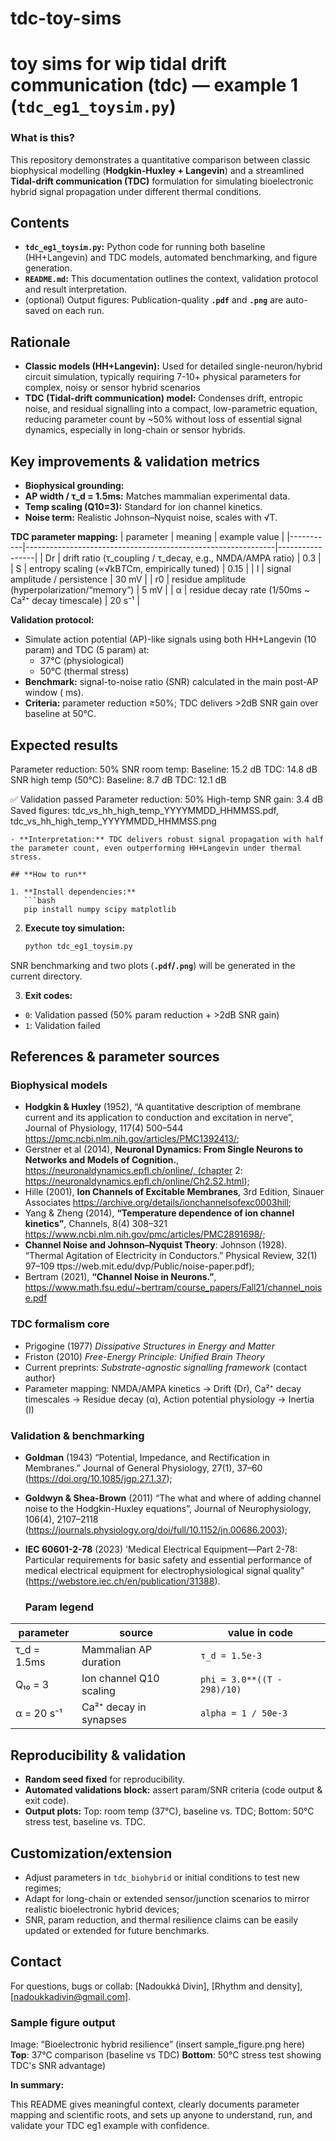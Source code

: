 # tdc-toy-sims
# toy sims for wip tidal drift communication (tdc) — example 1 (`tdc_eg1_toysim.py`)

### **What is this?**
This repository demonstrates a quantitative comparison between classic biophysical modelling (**Hodgkin-Huxley + Langevin**) and a streamlined **Tidal-drift communication (TDC)** formulation for simulating bioelectronic hybrid signal propagation under different thermal conditions.

## **Contents**

- **`tdc_eg1_toysim.py`:** Python code for running both baseline (HH+Langevin) and TDC models, automated benchmarking, and figure generation.
- **`README.md`:** This documentation outlines the context, validation protocol and result interpretation.
- (optional) Output figures: Publication-quality **`.pdf`** and **`.png`** are auto-saved on each run.

## **Rationale**

- **Classic models (HH+Langevin):** Used for detailed single-neuron/hybrid circuit simulation, typically requiring 7-10+ physical parameters for complex, noisy or sensor hybrid scenarios
- **TDC (Tidal-drift communication) model:** Condenses drift, entropic noise, and residual signalling into a compact, low-parametric equation, reducing parameter count by ~50% without loss of essential signal dynamics, especially in long-chain or sensor hybrids.

## **Key improvements & validation metrics**

- **Biophysical grounding:**
- **AP width / τ_d = 1.5ms:** Matches mammalian experimental data.
- **Temp scaling (Q10=3):** Standard for ion channel kinetics.
- **Noise term:** Realistic Johnson–Nyquist noise, scales with √T.

**TDC parameter mapping:**
| parameter | meaning                                                      | example value   |
|-----------|--------------------------------------------------------------|-----------------|
| Dr        | drift ratio (τ_coupling / τ_decay, e.g., NMDA/AMPA ratio)    | 0.3             |
| S         | entropy scaling (∝√kB*T*Cm, empirically tuned)               | 0.15            |
| I         | signal amplitude / persistence                               | 30 mV           |
| r0        | residue amplitude (hyperpolarization/“memory”)               | 5 mV            |
| α         | residue decay rate (1/50ms ~ Ca²⁺ decay timescale)           | 20 s⁻¹          |

**Validation protocol:**
- Simulate action potential (AP)-like signals using both HH+Langevin (10 param) and TDC (5 param) at:
    - 37°C (physiological)
    - 50°C (thermal stress)
- **Benchmark:** signal-to-noise ratio (SNR) calculated in the main post-AP window ( ms).
- **Criteria:** parameter reduction ≥50%; TDC delivers >2dB SNR gain over baseline at 50°C.

## **Expected results**

Parameter reduction: 50%
SNR room temp:
Baseline: 15.2 dB
TDC:      14.8 dB
SNR high temp (50°C):
Baseline: 8.7 dB
TDC:      12.1 dB

✅ Validation passed
Parameter reduction: 50%
High-temp SNR gain: 3.4 dB
Saved figures: tdc_vs_hh_high_temp_YYYYMMDD_HHMMSS.pdf, tdc_vs_hh_high_temp_YYYYMMDD_HHMMSS.png
```
- **Interpretation:** TDC delivers robust signal propagation with half the parameter count, even outperforming HH+Langevin under thermal stress.

## **How to run**

1. **Install dependencies:**  
   ```bash
   pip install numpy scipy matplotlib
   ```

2. **Execute toy simulation:**  
   ```bash
   python tdc_eg1_toysim.py
   ```
  SNR benchmarking and two plots (**`.pdf`/`.png`**) will be generated in the current directory.

3. **Exit codes:** 
- `0`: Validation passed (50% param reduction + >2dB SNR gain)
- `1`: Validation failed

## **References & parameter sources**

### **Biophysical models**
  - **Hodgkin & Huxley** (1952), “A quantitative description of membrane current and its application to conduction and excitation in nerve”, Journal of Physiology, 117(4) 500–544 https://pmc.ncbi.nlm.nih.gov/articles/PMC1392413/;
  - Gerstner et al (2014), **Neuronal Dynamics: From Single Neurons to Networks and Models of Cognition.**, https://neuronaldynamics.epfl.ch/online/, (chapter 2: https://neuronaldynamics.epfl.ch/online/Ch2.S2.html);
  - Hille (2001), **Ion Channels of Excitable Membranes**, 3rd Edition, Sinauer Associates https://archive.org/details/ionchannelsofexc0003hill; 
  - Yang & Zheng (2014), **“Temperature dependence of ion channel kinetics”**, Channels, 8(4) 308–321 https://www.ncbi.nlm.nih.gov/pmc/articles/PMC2891698/; 
  - **Channel Noise and Johnson–Nyquist Theory**: Johnson (1928). “Thermal Agitation of Electricity in Conductors.” Physical Review, 32(1) 97–109 ttps://web.mit.edu/dvp/Public/noise-paper.pdf);
  - Bertram (2021), **“Channel Noise in Neurons.”**, https://www.math.fsu.edu/~bertram/course_papers/Fall21/channel_noise.pdf

### **TDC formalism core**
  - Prigogine (1977) *Dissipative Structures in Energy and Matter*  
  - Friston (2010) *Free-Energy Principle: Unified Brain Theory*  
  - Current preprints: *Substrate-agnostic signalling framework* (contact author)
  - Parameter mapping:  NMDA/AMPA kinetics → Drift (Dr), Ca²⁺ decay timescales → Residue decay (α), Action      potential physiology → Inertia (I)

### **Validation & benchmarking**
- **Goldman** (1943) “Potential, Impedance, and Rectification in Membranes.” Journal of General Physiology, 27(1), 37–60 (https://doi.org/10.1085/jgp.27.1.37);
- **Goldwyn & Shea-Brown** (2011) “The what and where of adding channel noise to the Hodgkin-Huxley equations”, Journal of Neurophysiology, 106(4), 2107–2118 (https://journals.physiology.org/doi/full/10.1152/jn.00686.2003); 
- **IEC 60601-2-78** (2023) 'Medical Electrical Equipment—Part 2-78: Particular requirements for basic safety and essential performance of medical electrical equipment for electrophysiological signal quality" (https://webstore.iec.ch/en/publication/31388).

  ### **Param legend**
| parameter   | source                       | value in code              |
|-------------|------------------------------|----------------------------|
| τ_d = 1.5ms | Mammalian AP duration        | `τ_d = 1.5e-3`             |
| Q₁₀ = 3     | Ion channel Q10 scaling      | `phi = 3.0**((T - 298)/10)`|
| α = 20 s⁻¹  | Ca²⁺ decay in synapses       | `alpha = 1 / 50e-3`        |

## **Reproducibility & validation**

- **Random seed fixed** for reproducibility.
- **Automated validations block:** assert param/SNR criteria (code output & exit code).
- **Output plots:** Top: room temp (37°C), baseline vs. TDC; Bottom: 50°C stress test, baseline vs. TDC.

## **Customization/extension**

- Adjust parameters in `tdc_biohybrid` or initial conditions to test new regimes;
- Adapt for long-chain or extended sensor/junction scenarios to mirror realistic bioelectronic hybrid devices;
- SNR, param reduction, and thermal resilience claims can be easily updated or extended for future benchmarks.

## **Contact**

For questions, bugs or collab: [Nadoukká Divin], [Rhythm and density], [nadoukkadivin@gmail.com].

### Sample figure output

Image: “Bioelectronic hybrid resilience” (insert sample_figure.png here)
**Top**: 37°C comparison (baseline vs TDC)
**Bottom**: 50°C stress test showing TDC's SNR advantage)

**In summary:**  

This README gives meaningful context, clearly documents parameter mapping and scientific roots, and sets up anyone to understand, run, and validate your TDC eg1 example with confidence.
